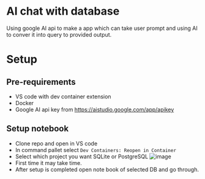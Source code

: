 # AI chat with database
Using google AI api to make a app which can take user prompt and using AI to conver it into query to provided output.
# Setup
## Pre-requirements
- VS code with dev container extension 
- Docker
- Google AI api key from https://aistudio.google.com/app/apikey
## Setup notebook
- Clone repo and open in VS code
- In command pallet select `Dev Containers: Reopen in Container`
- Select which project you want SQLite or PostgreSQL
![image](https://github.com/user-attachments/assets/b2cf1b3c-3352-449e-9f97-708328979fb7)
- First time it may take time.
- After setup is completed open note book of selected DB and go through.
